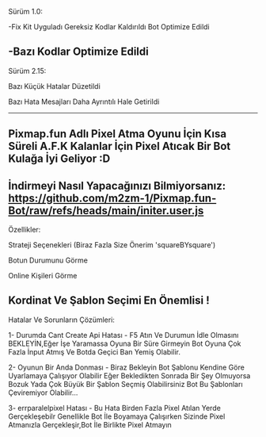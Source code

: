 Sürüm 1.0:

-Fix Kit Uyguladı Gereksiz Kodlar Kaldırıldı Bot Optimize Edildi

-Bazı Kodlar Optimize Edildi
-----------------------------------------------------------------------------------------------------------------
Sürüm 2.15:

Bazı Küçük Hatalar Düzetildi

Bazı Hata Mesajları Daha Ayrıntılı Hale Getirildi

------------------------------------------------------------------------------------------------------------------
Pixmap.fun Adlı Pixel Atma Oyunu İçin Kısa Süreli A.F.K Kalanlar İçin Pixel Atıcak Bir Bot Kulağa İyi Geliyor :D
-----------------------------------------------------------------------------------------------------------------
İndirmeyi Nasıl Yapacağınızı Bilmiyorsanız: https://github.com/m2zm-1/Pixmap.fun-Bot/raw/refs/heads/main/initer.user.js
------------------------------------------------------------------------------------------------------------------
Özellikler:

Strateji Seçenekleri (Biraz Fazla Size Önerim 'squareBYsquare')

Botun Durumunu Görme

Online Kişileri Görme

Kordinat Ve Şablon Seçimi En Önemlisi !
-----------------------------------------------------------------------------------------------------------------
Hatalar Ve Sorunların Çözümleri:

1- Durumda Cant Create Api Hatası - F5 Atın Ve Durumun İdle Olmasını BEKLEYİN,Eğer İşe Yaramassa Oyuna Bir Süre Girmeyin Bot Oyuna Çok Fazla İnput Atmış Ve Botda Geçici Ban Yemiş Olabilir.

2- Oyunun Bir Anda Donması - Biraz Bekleyin Bot Şablonu Kendine Göre Uyarlamaya Çalışıyor Olabilir Eğer Bekledikten Sonrada Bir Şey Olmuyorsa Bozuk Yada Çok Büyük Bir Şablon Seçmiş Olabilirsiniz Bot Bu Şablonları Çeviremiyor Olabilir...

3- errparalelpixel Hatası - Bu Hata Birden Fazla Pixel Atılan Yerde Gerçekleşebilr Genellikle Bot İle Boyamaya Çalışırken Sizinde Pixel Atmanızla Gerçekleşir,Bot İle Birlikte Pixel Atmayın 
